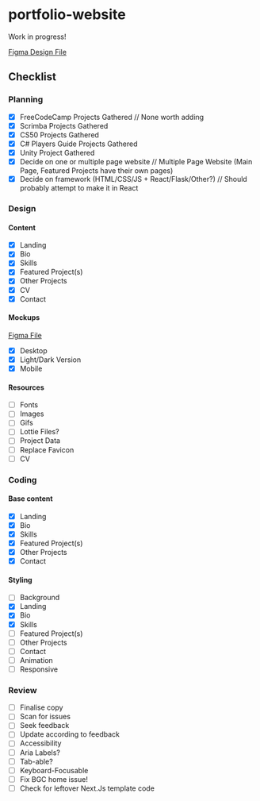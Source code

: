 # portfolio-website

Work in progress!

[Figma Design File](https://www.figma.com/design/CHkIc5Bb2w5Og3dZFzIIbF/Portfolio?node-id=2251-3498&t=Yzqci1c73hCZP0BG-1)

## Checklist

### Planning

-   [x] FreeCodeCamp Projects Gathered // None worth adding
-   [x] Scrimba Projects Gathered
-   [x] CS50 Projects Gathered
-   [x] C# Players Guide Projects Gathered
-   [x] Unity Project Gathered
-   [x] Decide on one or multiple page website // Multiple Page Website (Main Page, Featured Projects have their own pages)
-   [x] Decide on framework (HTML/CSS/JS + React/Flask/Other?) // Should probably attempt to make it in React

### Design

#### Content

-   [x] Landing
-   [x] Bio
-   [x] Skills
-   [x] Featured Project(s)
-   [x] Other Projects
-   [x] CV
-   [x] Contact

#### Mockups

[Figma File](https://www.figma.com/design/CHkIc5Bb2w5Og3dZFzIIbF/Portfolio?node-id=0-1&t=8aGQglpqNkQTEhMQ-1)

-   [x] Desktop
-   [x] Light/Dark Version
-   [x] Mobile

#### Resources

-   [ ] Fonts
-   [ ] Images
-   [ ] Gifs
-   [ ] Lottie Files?
-   [ ] Project Data
-   [ ] Replace Favicon
-   [ ] CV

### Coding

#### Base content

-   [x] Landing
-   [x] Bio
-   [x] Skills
-   [x] Featured Project(s)
-   [x] Other Projects
-   [x] Contact

#### Styling

-   [ ] Background
-   [x] Landing
-   [x] Bio
-   [x] Skills
-   [ ] Featured Project(s)
-   [ ] Other Projects
-   [ ] Contact
-   [ ] Animation
-   [ ] Responsive

### Review

-   [ ] Finalise copy
-   [ ] Scan for issues
-   [ ] Seek feedback
-   [ ] Update according to feedback
-   [ ] Accessibility
-   [ ] Aria Labels?
-   [ ] Tab-able?
-   [ ] Keyboard-Focusable
-   [ ] Fix BGC home issue!
-   [ ] Check for leftover Next.Js template code
